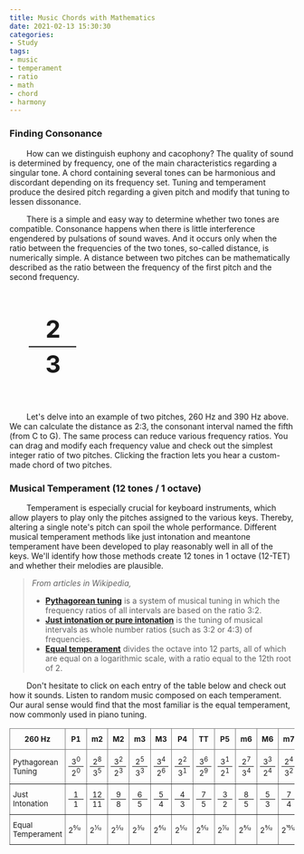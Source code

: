```yaml
---
title: Music Chords with Mathematics
date: 2021-02-13 15:30:30
categories:
- Study
tags:
- music
- temperament
- ratio
- math
- chord
- harmony
---
```


<style>
.valuefrac {
  text-align: center;
  font-weight: bold;
  font-size: 3em;
  height: auto;
  vertical-align:middle;
  width: 100%;
  line-height: 60px;
  margin: 40px auto;
  letter-spacing: -.07em;
  cursor:pointer;
}
.valuefrac:hover {
    color: #3273dc;
}
.fraction {
    display: inline-block;
    width: 2em;
}
.numerator {
    text-align: center;
    border-bottom: 2px solid; 
}
.denominator {
    text-align: center;
}
.f {
    font-size: 10pt;
    display: inline-block;
    width: 2em;
}
.n {
    text-align: center;
    border-bottom: 1px solid; 
}
.d {
    text-align: center;
}
span {
    height: auto;
    vertical-align: middle;
}
span#small{
    margin-left: 2px;
    font-size: 8pt;
}
</style>

<script src="/js/Tone.js"></script>
<script src="/js/yui-min.js"></script>
 
### **Finding Consonance**
<p style="text-indent:30px">
How can we distinguish euphony and cacophony? The quality of sound is determined by frequency, one of the main characteristics regarding a singular tone. A chord containing several tones can be harmonious and discordant depending on its frequency set. Tuning and temperament produce the desired pitch regarding a given pitch and modify that tuning to lessen dissonance.
</p>
<p style="text-indent:30px">
There is a simple and easy way to determine whether two tones are compatible. Consonance happens when there is little interference engendered by pulsations of sound waves. And it occurs only when the ratio between the frequencies of the two tones, so-called distance, is numerically simple. A distance between two pitches can be mathematically described as the ratio between the frequency of the first pitch and the second frequency.
</p>

<script src="/js/custom/chord.js"></script>

<div style="width:100%;overflow:hidden;">
    <div style="width:35%;float:left;text-align:center">
        <div class="yui3-skin-sam">
            <div id="demo1"></div>
        </div>
    </div>
    <div style="width:30%;float:left;text-align:center">
        <div class="valuefrac" onClick="playCouple()">
            <span class="fraction"><div class="numerator">2</div><div class="denominator">3</div></span>
        </div>
    </div>
    <div style="width:35%;float:left;text-align:center">
        <div class="yui3-skin-sam">
            <div id="demo2"></div>
        </div>
    </div>
</div>

<p style="text-indent:30px">
    Let's delve into an example of two pitches, 260 Hz and 390 Hz above. We can calculate the distance as 2:3, the consonant interval named the fifth (from C to G). The same process can reduce various frequency ratios. You can drag and modify each frequency value and check out the simplest integer ratio of two pitches. Clicking the fraction lets you hear a custom-made chord of two pitches.
</p>

### <b>Musical Temperament</b> (12 tones /  1 octave)

<p style="text-indent:30px">
    Temperament is especially crucial for keyboard instruments, which allow players to play only the pitches assigned to the various keys. Thereby, altering a single note's pitch can spoil the whole performance. Different musical temperament methods like just intonation and meantone temperament have been developed to play reasonably well in all of the keys. We'll identify how those methods create 12 tones in 1 octave (12-TET) and whether their melodies are plausible.
</p>

> *From articles in Wikipedia,*
> * **[Pythagorean tuning](https://en.wikipedia.org/wiki/Pythagorean_tuning)** is a system of musical tuning in which the frequency ratios of all intervals are based on the ratio 3:2.
> * **[Just intonation or pure intonation](https://en.wikipedia.org/wiki/Just_intonation)** is the tuning of musical intervals as whole number ratios (such as 3:2 or 4:3) of frequencies.
> * **[Equal temperament](https://en.wikipedia.org/wiki/Equal_temperament)** divides the octave into 12 parts, all of which are equal on a logarithmic scale, with a ratio equal to the 12th root of 2.

<p style="text-indent:30px">
    Don't hesitate to click on each entry of the table below and check out how it sounds. 
    Listen to random music composed on each temperament. 
    Our aural sense would find that the most familiar is the equal temperament, now commonly used in piano tuning.
</p>

<style type="text/css">
.tg  {border-collapse:collapse;border-spacing:0;}
.tg td{border-color:black;border-style:solid;border-width:1px;font-size:14px;
  overflow:hidden;padding:10px 5px;word-break:normal;}
.tg th{border-color:black;border-style:solid;border-width:1px;font-size:13px;
  font-weight:bold;overflow:hidden;padding:10px 5px;word-break:normal;}
.tg .tg-c3ow{
    border-color:inherit;vertical-align:middle;
}
td.tg-c3ow {
    font-size: 10pt;
    cursor:pointer;
}
td.tg-c3ow:hover {
    background-color:#f7f7f7;
}
td.tg-c3ow.playing {
    background-color:#efefef;
    color:#3273dc;
    font-weight:bold;
}
</style>
<table class="tg">
<thead>
  <tr>
    <th id="freq" class="tg-c3ow">260 Hz</th>
    <th class="tg-c3ow">P1</th>
    <th class="tg-c3ow">m2</th>
    <th class="tg-c3ow">M2</th>
    <th class="tg-c3ow">m3</th>
    <th class="tg-c3ow">M3</th>
    <th class="tg-c3ow">P4</th>
    <th class="tg-c3ow">TT</th>
    <th class="tg-c3ow">P5</th>
    <th class="tg-c3ow">m6</th>
    <th class="tg-c3ow">M6</th>
    <th class="tg-c3ow">m7</th>
    <th class="tg-c3ow">M7</th>
    <th class="tg-c3ow">P8</th>
  </tr>
</thead>
<tbody>
  <tr>
    <td class="tg-c3ow" onClick="playTemp('p')">Pythagorean Tuning <i class="fas fa-headphones-alt"></i></td>
      <td id='pC' class="tg-c3ow" onClick="playTone('p', 0)"><span class="f"><div class="n">3<sup>0</sup></div><div class="d">2<sup>0</sup></div></span></td>
      <td id='pCs' class="tg-c3ow" onClick="playTone('p', 1)"><span class="f"><div class="n">2<sup>8</sup></div><div class="d">3<sup>5</sup></div></span></td>
      <td id='pD' class="tg-c3ow" onClick="playTone('p', 2)"><span class="f"><div class="n">3<sup>2</sup></div><div class="d">2<sup>3</sup></div></span></td>
      <td id='pDs' class="tg-c3ow" onClick="playTone('p', 3)"><span class="f"><div class="n">2<sup>5</sup></div><div class="d">3<sup>3</sup></div></span></td>
      <td id='pE' class="tg-c3ow" onClick="playTone('p', 4)"><span class="f"><div class="n">3<sup>4</sup></div><div class="d">2<sup>6</sup></div></span></td>
      <td id='pF' class="tg-c3ow" onClick="playTone('p', 5)"><span class="f"><div class="n">2<sup>2</sup></div><div class="d">3<sup>1</sup></div></span></td>
      <td id='pFs' class="tg-c3ow" onClick="playTone('p', 6)"><span class="f"><div class="n">3<sup>6</sup></div><div class="d">2<sup>9</sup></div></span></td>
      <td id='pG' class="tg-c3ow" onClick="playTone('p', 7)"><span class="f"><div class="n">3<sup>1</sup></div><div class="d">2<sup>1</sup></div></span></td>
      <td id='pGs' class="tg-c3ow" onClick="playTone('p', 8)"><span class="f"><div class="n">2<sup>7</sup></div><div class="d">3<sup>4</sup></div></span></td>
      <td id='pA' class="tg-c3ow" onClick="playTone('p', 9)"><span class="f"><div class="n">3<sup>3</sup></div><div class="d">2<sup>4</sup></div></span></td>
      <td id='pAs' class="tg-c3ow" onClick="playTone('p', 10)"><span class="f"><div class="n">2<sup>4</sup></div><div class="d">3<sup>2</sup></div></span></td>
      <td id='pB' class="tg-c3ow" onClick="playTone('p', 11)"><span class="f"><div class="n">3<sup>5</sup></div><div class="d">2<sup>7</sup></div></span></td>
      <td id='pC+' class="tg-c3ow" onClick="playTone('p', 12)"><span class="f"><div class="n">2<sup>1</sup></div><div class="d">3<sup>0</sup></div></span></td>
  </tr>
  <tr>
    <td class="tg-c3ow" onClick="playTemp('j')">Just Intonation <i class="fas fa-headphones-alt"></i></td>
      <td id='jC' class="tg-c3ow" onClick="playTone('j',0)"><span class="f"><div class="n">1</div><div class="d">1</div></span></td>
      <td id='jCs' class="tg-c3ow" onClick="playTone('j',1)"><span class="f"><div class="n">12</div><div class="d">11</div></span></td>
      <td id='jD' class="tg-c3ow" onClick="playTone('j',2)"><span class="f"><div class="n">9</div><div class="d">8</div></span></td>
      <td id='jDs' class="tg-c3ow" onClick="playTone('j',3)"><span class="f"><div class="n">6</div><div class="d">5</div></span></td>
      <td id='jE' class="tg-c3ow" onClick="playTone('j',4)"><span class="f"><div class="n">5</div><div class="d">4</div></span></td>
      <td id='jF' class="tg-c3ow" onClick="playTone('j',5)"><span class="f"><div class="n">4</div><div class="d">3</div></span></td>
      <td id='jFs' class="tg-c3ow" onClick="playTone('j',6)"><span class="f"><div class="n">7</div><div class="d">5</div></span></td>
      <td id='jG' class="tg-c3ow" onClick="playTone('j',7)"><span class="f"><div class="n">3</div><div class="d">2</div></span></td>
      <td id='jGs' class="tg-c3ow" onClick="playTone('j',8)"><span class="f"><div class="n">8</div><div class="d">5</div></span></td>
      <td id='jA' class="tg-c3ow" onClick="playTone('j',9)"><span class="f"><div class="n">5</div><div class="d">3</div></span></td>
      <td id='jAs' class="tg-c3ow" onClick="playTone('j',10)"><span class="f"><div class="n">7</div><div class="d">4</div></span></td>
      <td id='jB' class="tg-c3ow" onClick="playTone('j',11)"><span class="f"><div class="n">11</div><div class="d">6</div></span></td>
      <td id='jC+' class="tg-c3ow" onClick="playTone('j',12)"><span class="f"><div class="n">2</div><div class="d">1</div></span></td>
  </tr>
  <tr>
    <td class="tg-c3ow" onClick="playTemp('e')">Equal Temperament <i class="fas fa-headphones-alt"></i></td>
      <td id='eC' class="tg-c3ow" onClick="playTone('e',0)">2<sup>0⁄12</sup></td>
      <td id='eCs' class="tg-c3ow" onClick="playTone('e',1)">2<sup>1⁄12</sup></td>
      <td id='eD' class="tg-c3ow" onClick="playTone('e',2)">2<sup>2⁄12</sup></td>
      <td id='eDs' class="tg-c3ow" onClick="playTone('e',3)">2<sup>3⁄12</sup></td>
      <td id='eE' class="tg-c3ow" onClick="playTone('e',4)">2<sup>4⁄12</sup></td>
      <td id='eF' class="tg-c3ow" onClick="playTone('e',5)">2<sup>5⁄12</sup></td>
      <td id='eFs' class="tg-c3ow" onClick="playTone('e',6)">2<sup>6⁄12</sup></td>
      <td id='eG' class="tg-c3ow" onClick="playTone('e',7)">2<sup>7⁄12</sup></td>
      <td id='eGs' class="tg-c3ow" onClick="playTone('e',8)">2<sup>8⁄12</sup></td>
      <td id='eA' class="tg-c3ow" onClick="playTone('e',9)">2<sup>9⁄12</sup></td>
      <td id='eAs' class="tg-c3ow" onClick="playTone('e',10)">2<sup>10⁄12</sup></td>
      <td id='eB' class="tg-c3ow" onClick="playTone('e',11)">2<sup>11⁄12</sup></td>
      <td id='eC+' class="tg-c3ow" onClick="playTone('e',12)">2<sup>12⁄12</sup></td>
  </tr>
</tbody>
</table>
